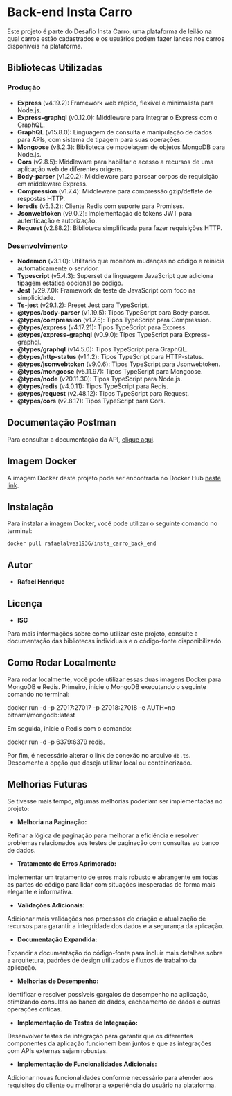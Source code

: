 # Back-end Insta Carro

Este projeto é parte do Desafio Insta Carro, uma plataforma de leilão na qual carros estão cadastrados e os usuários podem fazer lances nos carros disponíveis na plataforma.

## Bibliotecas Utilizadas

### Produção

- **Express** (v4.19.2): Framework web rápido, flexível e minimalista para Node.js.
- **Express-graphql** (v0.12.0): Middleware para integrar o Express com o GraphQL.
- **GraphQL** (v15.8.0): Linguagem de consulta e manipulação de dados para APIs, com sistema de tipagem para suas operações.
- **Mongoose** (v8.2.3): Biblioteca de modelagem de objetos MongoDB para Node.js.
- **Cors** (v2.8.5): Middleware para habilitar o acesso a recursos de uma aplicação web de diferentes origens.
- **Body-parser** (v1.20.2): Middleware para parsear corpos de requisição em middleware Express.
- **Compression** (v1.7.4): Middleware para compressão gzip/deflate de respostas HTTP.
- **Ioredis** (v5.3.2): Cliente Redis com suporte para Promises.
- **Jsonwebtoken** (v9.0.2): Implementação de tokens JWT para autenticação e autorização.
- **Request** (v2.88.2): Biblioteca simplificada para fazer requisições HTTP.

### Desenvolvimento

- **Nodemon** (v3.1.0): Utilitário que monitora mudanças no código e reinicia automaticamente o servidor.
- **Typescript** (v5.4.3): Superset da linguagem JavaScript que adiciona tipagem estática opcional ao código.
- **Jest** (v29.7.0): Framework de teste de JavaScript com foco na simplicidade.
- **Ts-jest** (v29.1.2): Preset Jest para TypeScript.
- **@types/body-parser** (v1.19.5): Tipos TypeScript para Body-parser.
- **@types/compression** (v1.7.5): Tipos TypeScript para Compression.
- **@types/express** (v4.17.21): Tipos TypeScript para Express.
- **@types/express-graphql** (v0.9.0): Tipos TypeScript para Express-graphql.
- **@types/graphql** (v14.5.0): Tipos TypeScript para GraphQL.
- **@types/http-status** (v1.1.2): Tipos TypeScript para HTTP-status.
- **@types/jsonwebtoken** (v9.0.6): Tipos TypeScript para Jsonwebtoken.
- **@types/mongoose** (v5.11.97): Tipos TypeScript para Mongoose.
- **@types/node** (v20.11.30): Tipos TypeScript para Node.js.
- **@types/redis** (v4.0.11): Tipos TypeScript para Redis.
- **@types/request** (v2.48.12): Tipos TypeScript para Request.
- **@types/cors** (v2.8.17): Tipos TypeScript para Cors.

## Documentação Postman

Para consultar a documentação da API, [clique aqui](https://documenter.getpostman.com/view/12625792/2sA35HY1kb).

## Imagem Docker

A imagem Docker deste projeto pode ser encontrada no Docker Hub [neste link](https://hub.docker.com/r/rafaelalves1936/insta_carro_back_end).

## Instalação

Para instalar a imagem Docker, você pode utilizar o seguinte comando no terminal:

    docker pull rafaelalves1936/insta_carro_back_end



## Autor

- **Rafael Henrique**

## Licença

- **ISC**

Para mais informações sobre como utilizar este projeto, consulte a documentação das bibliotecas individuais e o código-fonte disponibilizado.

## Como Rodar Localmente

Para rodar localmente, você pode utilizar essas duas imagens Docker para MongoDB e Redis. Primeiro, inicie o MongoDB executando o seguinte comando no terminal:


docker run -d -p 27017:27017 -p 27018:27018 -e AUTH=no bitnami/mongodb:latest

Em seguida, inicie o Redis com o comando:

docker run -d -p 6379:6379 redis.

Por fim, é necessário alterar o link de conexão no arquivo `db.ts`. Descomente a opção que deseja utilizar local ou conteinerizado.

## Melhorias Futuras

Se tivesse mais tempo, algumas melhorias poderiam ser implementadas no projeto:

- **Melhoria na Paginação:**

Refinar a lógica de paginação para melhorar a eficiência e resolver problemas relacionados aos testes de paginação com consultas ao banco de dados.

- **Tratamento de Erros Aprimorado:** 

Implementar um tratamento de erros mais robusto e abrangente em todas as partes do código para lidar com situações inesperadas de forma mais elegante e informativa.

- **Validações Adicionais:**

 Adicionar mais validações nos processos de criação e atualização de recursos para garantir a integridade dos dados e a segurança da aplicação.

- **Documentação Expandida:**

 Expandir a documentação do código-fonte para incluir mais detalhes sobre a arquitetura, padrões de design utilizados e fluxos de trabalho da aplicação.

- **Melhorias de Desempenho:**

 Identificar e resolver possíveis gargalos de desempenho na aplicação, otimizando consultas ao banco de dados, cacheamento de dados e outras operações críticas.

- **Implementação de Testes de Integração:**

 Desenvolver testes de integração para garantir que os diferentes componentes da aplicação funcionem bem juntos e que as integrações com APIs externas sejam robustas.

- **Implementação de Funcionalidades Adicionais:**

 Adicionar novas funcionalidades conforme necessário para atender aos requisitos do cliente ou melhorar a experiência do usuário na plataforma.
